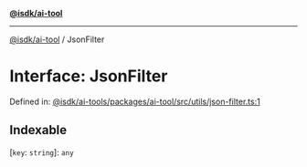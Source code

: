 [**@isdk/ai-tool**](../README.md)

***

[@isdk/ai-tool](../globals.md) / JsonFilter

# Interface: JsonFilter

Defined in: [@isdk/ai-tools/packages/ai-tool/src/utils/json-filter.ts:1](https://github.com/isdk/ai-tool.js/blob/d0765f898f217d97c57c6949502b4a7bef5dce5e/src/utils/json-filter.ts#L1)

## Indexable

\[`key`: `string`\]: `any`
